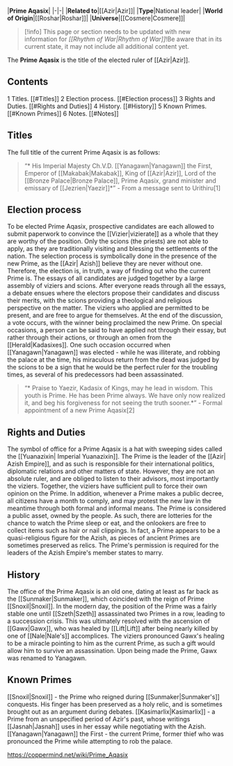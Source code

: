 |**Prime Aqasix**|
|-|-|
|**Related to**|[[Azir\|Azir]]|
|**Type**|National leader|
|**World of Origin**|[[Roshar\|Roshar]]|
|**Universe**|[[Cosmere\|Cosmere]]|

> [!info] This page or section needs to be updated with new information for *[[Rhythm of War\|Rhythm of War]]*!Be aware that in its current state, it may not include all additional content yet.

The **Prime Aqasix** is the title of the elected ruler of [[Azir\|Azir]].

## Contents

1 Titles. [[#Titles]] 
2 Election process. [[#Election process]] 
3 Rights and Duties. [[#Rights and Duties]] 
4 History. [[#History]] 
5 Known Primes. [[#Known Primes]] 
6 Notes. [[#Notes]] 


## Titles
The full title of the current Prime Aqasix is as follows:

>“* His Imperial Majesty Ch.V.D. [[Yanagawn\|Yanagawn]] the First, Emperor of [[Makabak\|Makabak]], King of [[Azir\|Azir]], Lord of the [[Bronze Palace\|Bronze Palace]], Prime Aqasix, grand minister and emissary of [[Jezrien\|Yaezir]]*”
\- From a message sent to Urithiru[1]


## Election process
To be elected Prime Aqasix, prospective candidates are each allowed to submit paperwork to convince the [[Vizier\|vizierate]] as a whole that they are worthy of the position. Only the scions (the priests) are not able to apply, as they are traditionally visiting and blessing the settlements of the nation. The selection process is symbolically done in the presence of the new Prime, as the [[Azir\| Azish]] believe they are never without one. Therefore, the election is, in truth, a way of finding out who the current Prime is.
The essays of all candidates are judged together by a large assembly of viziers and scions. After everyone reads through all the essays, a debate ensues where the electors propose their candidates and discuss their merits, with the scions providing a theological and religious perspective on the matter. The viziers who applied are permitted to be present, and are free to argue for themselves. At the end of the discussion, a vote occurs, with the winner being proclaimed the new Prime.
On special occasions, a person can be said to have applied not through their essay, but rather through their actions, or through an omen from the [[Herald\|Kadasixes]]. One such occasion occurred when [[Yanagawn\|Yanagawn]] was elected - while he was illiterate, and robbing the palace at the time, his miraculous return from the dead was judged by the scions to be a sign that he would be the perfect ruler for the troubling times, as several of his predecessors had been assassinated.

>“* Praise to Yaezir, Kadasix of Kings, may he lead in wisdom. This youth is Prime. He has been Prime always. We have only now realized it, and beg his forgiveness for not seeing the truth sooner.*”
\- Formal appointment of a new Prime Aqasix[2]


## Rights and Duties
The symbol of office for a Prime Aqasix is a hat with sweeping sides called the [[Yuanazixin\| Imperial Yuanazixin]].
The Prime is the leader of the [[Azir\| Azish Empire]], and as such is responsible for their international politics, diplomatic relations and other matters of state. However, they are not an absolute ruler, and are obliged to listen to their advisors, most importantly the viziers. Together, the viziers have sufficient pull to force their own opinion on the Prime. In addition, whenever a Prime makes a public decree, all citizens have a month to comply, and may protest the new law in the meantime through both formal and informal means.
The Prime is considered a public asset, owned by the people. As such, there are lotteries for the chance to watch the Prime sleep or eat, and the onlookers are free to collect items such as hair or nail clippings. In fact, a Prime appears to be a quasi-religious figure for the Azish, as pieces of ancient Primes are sometimes preserved as relics.
The Prime's permission is required for the leaders of the Azish Empire's member states to marry.

## History
The office of the Prime Aqasix is an old one, dating at least as far back as the [[Sunmaker\|Sunmaker]], which coincided with the reign of Prime [[Snoxil\|Snoxil]]. In the modern day, the position of the Prime was a fairly stable one until [[Szeth\|Szeth]] assassinated two Primes in a row, leading to a succession crisis. This was ultimately resolved with the ascension of [[Gawx\|Gawx]], who was healed by [[Lift\|Lift]] after being nearly killed by one of [[Nale\|Nale's]] accomplices. The viziers pronounced Gawx's healing to be a miracle pointing to him as the current Prime, as such a gift would allow him to survive an assassination. Upon being made the Prime, Gawx was renamed to Yanagawn.

## Known Primes
[[Snoxil\|Snoxil]] - the Prime who reigned during [[Sunmaker\|Sunmaker's]] conquests. His finger has been preserved as a holy relic, and is sometimes brought out as an argument during debates.
[[Kasimarlix\|Kasimarlix]] - a Prime from an unspecified period of Azir's past, whose writings [[Jasnah\|Jasnah]] uses in her essay while negotiating with the Azish.
[[Yanagawn\|Yanagawn]] the First - the current Prime, former thief who was pronounced the Prime while attempting to rob the palace.


https://coppermind.net/wiki/Prime_Aqasix